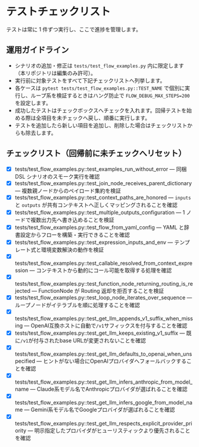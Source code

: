 # テストチェックリスト

テストは常に 1 件ずつ実行し、ここで進捗を管理します。

## 運用ガイドライン
- シナリオの追加・修正は `tests/test_flow_examples.py` 内に限定します（本リポジトリは編集のみ許可）。
- 実行前に対象テストをすべて下記チェックリストへ列挙します。
- 各ケースは `pytest tests/test_flow_examples.py::TEST_NAME` で個別に実行し、ループ系を検証するときはハング防止で `FLOW_DEBUG_MAX_STEPS=200` を設定します。
- 成功したテストはチェックボックスへチェックを入れます。回帰テストを始める際は全項目を未チェックへ戻し、順番に実行します。
- テストを追加したら新しい項目を追加し、削除した場合はチェックリストからも除去します。

## チェックリスト（回帰前に未チェックへリセット）
- [x] tests/test_flow_examples.py::test_examples_run_without_error — 同梱 DSL シナリオのスモーク実行を確認
- [x] tests/test_flow_examples.py::test_join_node_receives_parent_dictionary — 複数親ノードからのペイロード集約を検証
- [x] tests/test_flow_examples.py::test_context_paths_are_honored — `inputs` と `outputs` が共有コンテキストへ正しくマッピングされることを確認
- [x] tests/test_flow_examples.py::test_multiple_outputs_configuration — 1 ノードで複数出力先へ書き込めることを検証
- [x] tests/test_flow_examples.py::test_flow_from_yaml_config — YAML と辞書設定からフローを構築・実行できることを確認
- [x] tests/test_flow_examples.py::test_expression_inputs_and_env — テンプレート式と環境変数解決の動作を検証
- [x] tests/test_flow_examples.py::test_callable_resolved_from_context_expression — コンテキストから動的にコール可能を取得する処理を確認
- [x] tests/test_flow_examples.py::test_function_node_returning_routing_is_rejected — FunctionNode が Routing 返却を拒否することを検証
- [x] tests/test_flow_examples.py::test_loop_node_iterates_over_sequence — ループノードがイテラブルを順に処理することを確認
- [x] tests/test_flow_examples.py::test_get_llm_appends_v1_suffix_when_missing — OpenAI互換ホストに自動で`/v1`サフィックスを付与することを確認
- [x] tests/test_flow_examples.py::test_get_llm_keeps_existing_v1_suffix — 既に`/v1`が付与されたbase URLが変更されないことを確認
- [x] tests/test_flow_examples.py::test_get_llm_defaults_to_openai_when_unspecified — ヒントがない場合にOpenAIプロバイダへフォールバックすることを確認
- [x] tests/test_flow_examples.py::test_get_llm_infers_anthropic_from_model_name — Claude系モデル名でAnthropicプロバイダが選ばれることを確認
- [x] tests/test_flow_examples.py::test_get_llm_infers_google_from_model_name — Gemini系モデル名でGoogleプロバイダが選ばれることを確認
- [x] tests/test_flow_examples.py::test_get_llm_respects_explicit_provider_priority — 明示指定したプロバイダがヒューリスティックより優先されることを確認
